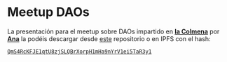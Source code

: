 # Meetup DAOs

La presentación para el meetup sobre DAOs impartido en [**la Colmena**](https://www.coworkingcolmena.com) por [**Ana**](https://github.com/anagutjor) la podéis descargar desde [este](https://github.com/Colm3na/Meetup-DAOs/blob/master/daos-meetup.odp) repositorio o en IPFS con el hash:

 [`QmS4RcKFJE1qtU8zjSLQBrXorpH1mHa9nYrV1ei5TaR3y1`](https://ipfs.io/ipfs/QmQ6641mMx9QEcj9W4w877KbyPgwzK1ZCcyk7WWhToQust)